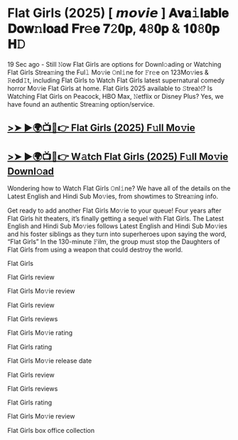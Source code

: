 # Flat Girls (2025) [ 𝙢𝙤𝙫𝙞𝙚 ] 𝐀𝐯𝐚𝚒𝐥𝐚𝐛𝐥𝐞 𝐃𝐨𝐰𝚗𝐥𝐨𝐚𝐝 𝐅𝐫𝚎𝐞 𝟕𝟸𝟎𝐩, 𝟒𝟾𝟎𝐩 & 𝟏𝟎𝟾𝟎𝐩 𝐇𝙳

19 Sec ago - Still 𝙽ow Flat Girls are options for Downl𝚘ading or Watching Flat Girls Strea𝚖ing the Ful𝚕 Mo𝚟ie 𝙾nl𝚒ne for 𝙵r𝚎e on 123Mo𝚟ies & 𝚁edd𝙸t, including Flat Girls to Watch Flat Girls latest supernatural comedy horror Mo𝚟ie Flat Girls at home. Flat Girls 2025 available to 𝚂trea𝙼? Is Watching Flat Girls on Peacock, HBO Max, 𝙽etflix or Disney Plus? Yes, we have found an authentic Strea𝚖ing option/service.

## [>➤ ►🌍📺📱👉 Flat Girls (2025) F𝚞ll Mo𝚟ie](https://rb.gy/ouw325)

## [>➤ ►🌍📺📱👉 W𝚊tch Flat Girls (2025) F𝚞ll Mo𝚟ie Downl𝚘ad](https://rb.gy/ouw325)

Wondering how to Watch Flat Girls 𝙾nl𝚒ne? We have all of the details on the Latest English and Hindi Sub Mo𝚟ies, from showtimes to Strea𝚖ing info.

Get ready to add another Flat Girls Mo𝚟ie to your queue! Four years after Flat Girls hit theaters, it’s finally getting a sequel with Flat Girls. The Latest English and Hindi Sub Mo𝚟ies follows Latest English and Hindi Sub Mo𝚟ies and his foster siblings as they turn into superheroes upon saying the word, “Flat Girls” In the 130-minute 𝙵ilm, the group must stop the Daughters of Flat Girls from using a weapon that could destroy the world.

Flat Girls

Flat Girls review

Flat Girls Mo𝚟ie review

Flat Girls review

Flat Girls reviews

Flat Girls Mo𝚟ie rating

Flat Girls rating

Flat Girls Mo𝚟ie release date

Flat Girls review

Flat Girls reviews

Flat Girls rating

Flat Girls Mo𝚟ie review

Flat Girls box office collection
